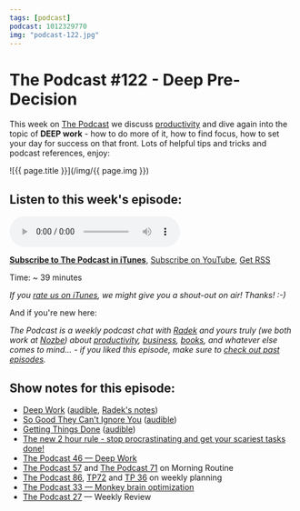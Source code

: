 ```yaml
---
tags: [podcast]
podcast: 1012329770
img: "podcast-122.jpg"
---
```


# The Podcast #122 - Deep Pre-Decision

This week on [The Podcast][p] we discuss [productivity](/productivity) and dive again into the topic of **DEEP work** - how to do more of it, how to find focus, how to set your day for success on that front. Lots of helpful tips and tricks and podcast references, enjoy:

<!--More-->

![{{ page.title }}](/img/{{ page.img }})

## Listen to this week's episode:

<audio controls>
<source src="https://files.nozbe.com/podcast/122.mp3" type="audio/mpeg">
</audio>

**[Subscribe to The Podcast in iTunes][i]**, [Subscribe on YouTube][y], [Get RSS][rss]

Time: ~ 39 minutes

*If you [rate us on iTunes][i], we might give you a shout-out on air! Thanks! :-)*

And if you're new here:

*The Podcast is a weekly podcast chat with [Radek][r] and yours truly (we both work at [Nozbe][n]) about [productivity](/productivity), [business](/business), [books](/books), and whatever else comes to mind… - if you liked this episode, make sure to [check out past episodes](/podcast).*

## Show notes for this episode:

  * [Deep Work](https://www.amazon.com/Deep-Work-Focused-Success-Distracted/dp/1455586692/) ([audible](https://www.audible.com/pd/Business/Deep-Work-Audiobook/B01CYKTYNW), [Radek's notes](http://radex.io/books/deep-work/))
  * [So Good They Can't Ignore You](https://www.amazon.com/Good-They-Cant-Ignore-You-ebook/dp/B01KFR64LQ/) ([audible](https://www.audible.com/pd/Business/So-Good-They-Cant-Ignore-You-Audiobook/B01LZ5KC7W/))
  * [Getting Things Done](https://www.amazon.com/Getting-Things-Done-Stress-free-Productivity-ebook/dp/B00SHL3V8M/) ([audible](https://www.audible.com/pd/Business/Getting-Things-Done-Audiobook/B01B6WSMHI/))
  * [The new 2 hour rule - stop procrastinating and get your scariest tasks done!](https://sliwinski.com/2hours/)
  * [The Podcast 46 — Deep Work](/podcast-46)
  * [The Podcast 57](/podcast-57) and [The Podcast 71](/podcast-71) on Morning Routine
  * [The Podcast 86](/podcast-86), [TP72](/podcast-72) and [TP 36](/podcast-36) on weekly planning
  * [The Podcast 33 — Monkey brain optimization](/podcast-33)
  * [The Podcast 27](/podcast-27) — Weekly Review

[y]: https://michael.gratis/thepodcastyt
[rss]: https://thepodcast.fm/episodes?format=RSS
[e]: /podcast-122

[p]: /podcast
[n]: https://nozbe.com/?a=mike
[r]: https://michael.gratis/radex
[i]: https://michael.gratis/thepodcast
[o]: https://michael.gratis/ipadonly

